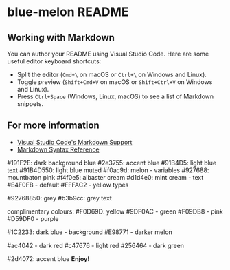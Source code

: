 # blue-melon README

## Working with Markdown

You can author your README using Visual Studio Code. Here are some useful editor keyboard shortcuts:

* Split the editor (`Cmd+\` on macOS or `Ctrl+\` on Windows and Linux).
* Toggle preview (`Shift+Cmd+V` on macOS or `Shift+Ctrl+V` on Windows and Linux).
* Press `Ctrl+Space` (Windows, Linux, macOS) to see a list of Markdown snippets.

## For more information

* [Visual Studio Code's Markdown Support](http://code.visualstudio.com/docs/languages/markdown)
* [Markdown Syntax Reference](https://help.github.com/articles/markdown-basics/)

#191F2E: dark background blue
#2e3755: accent blue
#91B4D5: light blue text
#91B4D550: light blue muted
#f0ac9d: melon - variables
#927688: mountbaton pink
#f4f0e5: albaster cream 
#d1d4e0: mint cream - text
#E4F0FB - default
#FFFAC2 - yellow types

#92768850: grey
#b3b9cc: grey text

complimentary colours:
#F0D69D: yellow
#9DF0AC - green
#F09DB8 - pink
#D59DF0 - purple

#1C2233: dark blue - background
#E98771 - darker melon

#ac4042 - dark red
#c47676 - light red
#256464 - dark green


#2d4072: accent blue
**Enjoy!**
